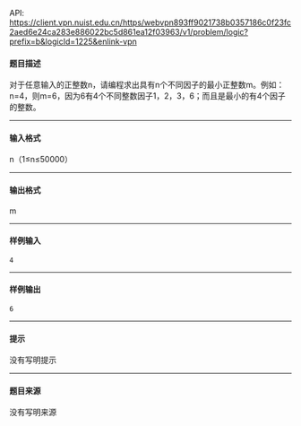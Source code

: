 API: https://client.vpn.nuist.edu.cn/https/webvpn893ff9021738b0357186c0f23fc2aed6e24ca283e886022bc5d861ea12f03963/v1/problem/logic?prefix=b&logicId=1225&enlink-vpn

#### 题目描述

对于任意输入的正整数n，请编程求出具有n个不同因子的最小正整数m。例如：n=4，则m=6，因为6有4个不同整数因子1，2，3，6；而且是最小的有4个因子的整数。

---

#### 输入格式

n（1≤n≤50000）

---

#### 输出格式

m

---

#### 样例输入
```
4
```

---

#### 样例输出
```
6

```

---

#### 提示

没有写明提示

---

#### 题目来源

没有写明来源